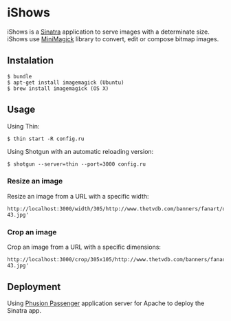 # iShows

iShows is a [Sinatra] application to serve images with a determinate size.
iShows use [MiniMagick] library to convert, edit or compose bitmap images.


## Instalation

    $ bundle
    $ apt-get install imagemagick (Ubuntu)
    $ brew install imagemagick (OS X)


## Usage

Using Thin:

    $ thin start -R config.ru

Using Shotgun with an automatic reloading version:

    $ shotgun --server=thin --port=3000 config.ru

### Resize an image

Resize an image from a URL with a specific width:

    http://localhost:3000/width/305/http://www.thetvdb.com/banners/fanart/original/81189-43.jpg'

### Crop an image

Crop an image from a URL with a specific dimensions:

    http://localhost:3000/crop/305x105/http://www.thetvdb.com/banners/fanart/original/81189-43.jpg'


## Deployment

Using [Phusion Passenger] application server for Apache to deploy the Sinatra app.


[Sinatra]: http://www.sinatrarb.com/
[MiniMagick]: https://github.com/minimagic/minimagick
[Phusion Passenger]: https://www.phusionpassenger.com/
